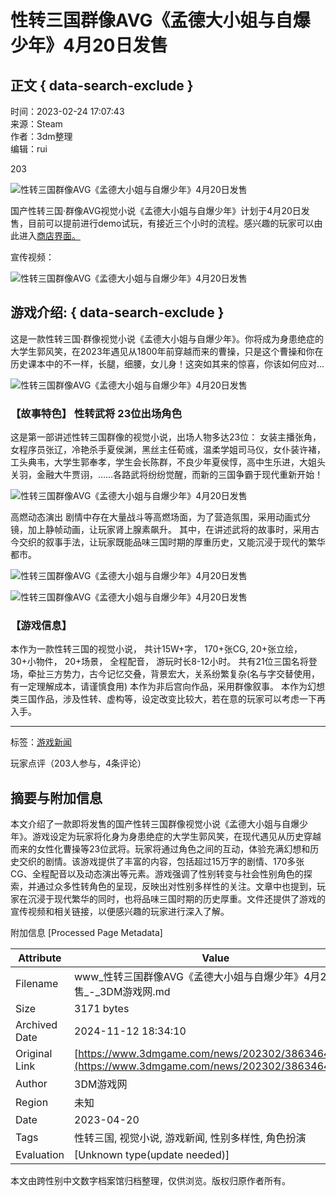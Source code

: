 # 性转三国群像AVG《孟德大小姐与自爆少年》4月20日发售

## 正文 { data-search-exclude }


时间：2023-02-24 17:07:43  
来源：Steam  
作者：3dm整理  
编辑：rui  

203

![性转三国群像AVG《孟德大小姐与自爆少年》4月20日发售](https://fc.3dmgame.com/uploads/174/img/1726719798_710391.jpg)

国产性转三国·群像AVG视觉小说《孟德大小姐与自爆少年》计划于4月20日发售，目前可以提前进行demo试玩，有接近三个小时的流程。感兴趣的玩家可以由此进入[商店界面。](https://store.steampowered.com/app/1217410/_/)

宣传视频：

![性转三国群像AVG《孟德大小姐与自爆少年》4月20日发售](https://img.3dmgame.com/uploads/images/news/20230224/1677229373_727455.png)

## 游戏介绍: { data-search-exclude }

这是一款性转三国·群像视觉小说《孟德大小姐与自爆少年》。你将成为身患绝症的大学生郭风笑，在2023年遇见从1800年前穿越而来的曹操，只是这个曹操和你在历史课本中的不一样，长腿，细腰，女儿身！这突如其来的惊喜，你该如何应对...

![性转三国群像AVG《孟德大小姐与自爆少年》4月20日发售](https://img.3dmgame.com/uploads/images/news/20230224/1677229399_544160.png)

### 【故事特色】 性转武将 23位出场角色

这是第一部讲述性转三国群像的视觉小说，出场人物多达23位： 女装主播张角，女程序员张辽，冷艳杀手夏侯渊，黑丝主任荀彧，温柔学姐司马仪，女仆装许褚，工头典韦，大学生郭奉孝，学生会长陈群，不良少年夏侯惇，高中生乐进，大姐头关羽，金融大牛贾诩，……各路武将纷纷觉醒，而新的三国争霸于现代重新开始！

![性转三国群像AVG《孟德大小姐与自爆少年》4月20日发售](https://img.3dmgame.com/uploads/images/news/20230224/1677229413_426252.png)

高燃动态演出 剧情中存在大量战斗等高燃场面，为了营造氛围，采用动画式分镜，加上静帧动画，让玩家肾上腺素飙升。 其中，在讲述武将的故事时，采用古今交织的叙事手法，让玩家既能品味三国时期的厚重历史，又能沉浸于现代的繁华都市。

![性转三国群像AVG《孟德大小姐与自爆少年》4月20日发售](https://img.3dmgame.com/uploads/images/news/20230224/1677229433_764290.png)

![性转三国群像AVG《孟德大小姐与自爆少年》4月20日发售](https://img.3dmgame.com/uploads/images/news/20230224/1677229436_868540.png)

### 【游戏信息】 
本作为一款性转三国的视觉小说， 共计15W+字， 170+张CG, 20+张立绘， 30+小物件， 20+场景， 全程配音， 游玩时长8-12小时。 共有21位三国名将登场，牵扯三方势力，古今记忆交叠，背景宏大，关系纷繁复杂(名与字交替使用，有一定理解成本，请谨慎食用) 本作为非后宫向作品，采用群像叙事。 本作为幻想类三国作品，涉及性转、虚构等，设定改变比较大，若在意的玩家可以考虑一下再入手。

---

标签：[游戏新闻](https://www.3dmgame.com/news/26956/)

玩家点评（203人参与，4条评论）

## 摘要与附加信息

<!-- tcd_abstract -->
本文介绍了一款即将发售的国产性转三国群像视觉小说《孟德大小姐与自爆少年》。游戏设定为玩家将化身为身患绝症的大学生郭风笑，在现代遇见从历史穿越而来的女性化曹操等23位武将。玩家将通过角色之间的互动，体验充满幻想和历史交织的剧情。该游戏提供了丰富的内容，包括超过15万字的剧情、170多张CG、全程配音以及动态演出等元素。游戏强调了性别转变与社会性别角色的探索，并通过众多性转角色的呈现，反映出对性别多样性的关注。文章中也提到，玩家在沉浸于现代繁华的同时，也将品味三国时期的历史厚重。文件还提供了游戏的宣传视频和相关链接，以便感兴趣的玩家进行深入了解。
<!-- tcd_abstract_end -->

附加信息 [Processed Page Metadata]

| Attribute       | Value                                  |
|-----------------|----------------------------------------|
| Filename        | www_性转三国群像AVG《孟德大小姐与自爆少年》4月20日发售_-_3DM游戏网.md                             |
| Size            | 3171 bytes                           |
| Archived Date   | 2024-11-12 18:34:10                             |
| Original Link   | [https://www.3dmgame.com/news/202302/3863464.html](https://www.3dmgame.com/news/202302/3863464.html)                       |
| Author          | 3DM游戏网                               |
| Region          | 未知                               |
| Date            | 2023-04-20                                 |
| Tags            | 性转三国, 视觉小说, 游戏新闻, 性别多样性, 角色扮演                                 |
| Evaluation            | [Unknown type(update needed)]                                 |
<!-- tcd_table_end -->

本文由跨性别中文数字档案馆归档整理，仅供浏览。版权归原作者所有。
